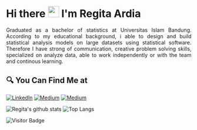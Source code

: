 # Hi there <img src="https://github.com/TheDudeThatCode/TheDudeThatCode/blob/master/Assets/Hi.gif" width="30px"> I'm Regita Ardia

<p align="justify">
  Graduated as a bachelor of statistics at Universitas Islam Bandung. According to my educational background, i able to design and build statistical analysis models on large datasets using statistical software. Therefore I have strong of communication, creative problem solving skills, specialized on analyze data, able to work independently or with the team and continous learning.
</p>

## 🔍 You Can Find Me at

<p>
  <a href="https://www.linkedin.com/in/regitardia" target="_blank"><img alt="LinkedIn" src="https://img.shields.io/badge/linkedin-%230077B5.svg?&style=for-the-badge&logo=linkedin&logoColor=white" /></a>  
  <a href="https://medium.com/@regitardia" target="_blank"><img alt="Medium" src="https://img.shields.io/badge/medium-%2312100E.svg?&style=for-the-badge&logo=medium&logoColor=white" /></a>  
  <a href="https://www.kaggle.com/regitardia" target="_blank"><img alt="Medium" src="https://img.shields.io/badge/Kaggle-2C8EBB?&style=for-the-badge&logo=kaggle&logoColor=white" /></a>  

  ![Regita's github stats](https://github-readme-stats.vercel.app/api?username=regitardia&show_icons=true&hide=[%22issues%22])
![Top Langs](https://github-readme-stats.vercel.app/api/top-langs/?username=regitardia&hide=TeX&layout=compact)

![Visitor Badge](https://visitor-badge.laobi.icu/badge?page_id=regitardia.regitardia)
